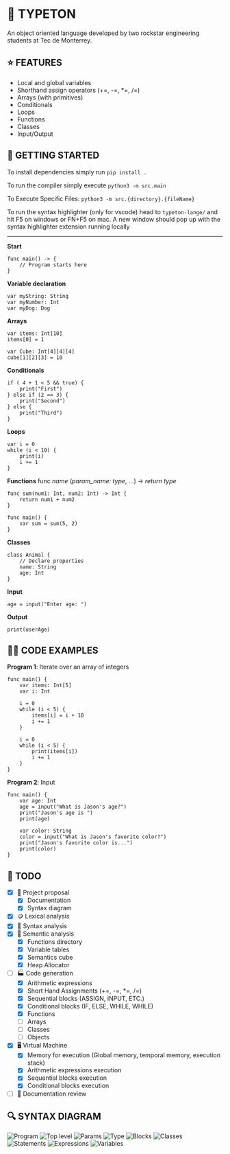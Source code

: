 # 🦭 TYPETON

An object oriented language developed by two rockstar engineering students at Tec de Monterrey.

## ⭐️ FEATURES

- Local and global variables
- Shorthand assign operators (+=, -=, \*=, /=)
- Arrays (with primitives)
- Conditionals
- Loops
- Functions
- Classes
- Input/Output

## 🚗 GETTING STARTED

To install dependencies simply run `pip install .`

To run the compiler simply execute `python3 -m src.main`

To Execute Specific Files: `python3 -m src.{directory}.{fileName}`

To run the syntax highlighter (only for vscode) head to `typeton-lange/` and hit F5 on windows or FN+F5 on mac. A new window should pop up with the syntax highlighter extension running locally

---

**Start**

```
func main() -> {
    // Program starts here
}
```

**Variable declaration**

```
var myString: String
var myNumber: Int
var myDog: Dog
```

**Arrays**

```
var items: Int[10]
items[0] = 1

var Cube: Int[4][4][4]
cube[1][2][3] = 10
```

**Conditionals**

```
if ( 4 + 1 < 5 && true) {
    print("First")
} else if (2 == 3) {
    print("Second")
} else {
    print("Third")
}
```

**Loops**

```
var i = 0
while (i < 10) {
    print(i)
    i += 1
}
```

**Functions**
func _name_ (_param_name: type_, ...) -> _return type_

```
func sum(num1: Int, num2: Int) -> Int {
    return num1 + num2
}

func main() {
    var sum = sum(5, 2)
}
```

**Classes**

```
class Animal {
    // Declare properties
    name: String
    age: Int
}
```

**Input**

```
age = input("Enter age: ")
```

**Output**

```
print(userAge)
```

## 👨‍💻 CODE EXAMPLES

**Program 1**: Iterate over an array of integers

```
func main() {
    var items: Int[5]
    var i: Int

    i = 0
    while (i < 5) {
        items[i] = i + 10
        i += 1
    }

    i = 0
    while (i < 5) {
        print(items[i])
        i += 1
    }
}
```

**Program 2**: Input

```
func main() {
    var age: Int
    age = input("What is Jason's age?")
    print("Jason's age is ")
    print(age)

    var color: String
    color = input("What is Jason's favorite color?")
    print("Jason's favorite color is...")
    print(color)
}
```

## 📝 TODO

- [x] 💍 Project proposal
  - [x] Documentation
  - [x] Syntax diagram
- [x] 🪙 Lexical analysis
- [x] 📖 Syntax analysis
- [x] 🧠 Semantic analysis
  - [x] Functions directory
  - [x] Variable tables
  - [x] Semantics cube
  - [x] Heap Allocator
- [ ] 🏭 Code generation
  - [x] Arithmetic expressions
  - [x] Short Hand Assignments (+=, -=, \*=, /=)
  - [x] Sequential blocks (ASSIGN, INPUT, ETC.)
  - [x] Conditional blocks (IF, ELSE, WHILE, WHILE)
  - [x] Functions
  - [ ] Arrays
  - [ ] Classes
  - [ ] Objects
- [x] 🖥 Virtual Machine
  - [x] Memory for execution (Global memory, temporal memory, execution stack)
  - [x] Arithmetic expressions execution
  - [x] Sequential blocks execution
  - [x] Conditional blocks execution
- [ ] 🏁 Documentation review

## 🔍 SYNTAX DIAGRAM

![Program](/diagram/program.png)
![Top level](/diagram/top_level.png)
![Params](/diagram/params.png)
![Type](/diagram/type.png)
![Blocks](/diagram/blocks.png)
![Classes](/diagram/classes.png)
![Statements](/diagram/statements.png)
![Expressions](/diagram/expressions.png)
![Variables](/diagram/variables.png)
